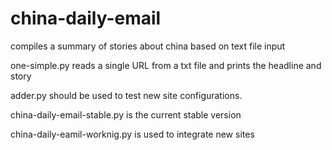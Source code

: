 # china-daily-email
compiles a summary of stories about china based on text file input

one-simple.py reads a single URL from a txt file and prints the headline and story

adder.py should be used to test new site configurations.

china-daily-email-stable.py is the current stable version

china-daily-eamil-worknig.py is used to integrate new sites
